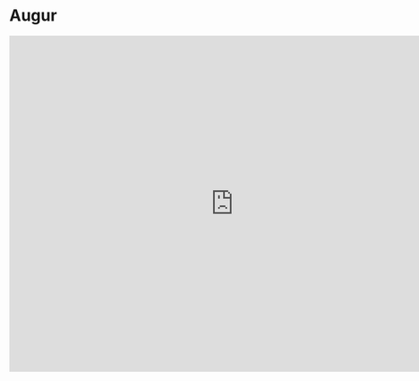 # Augur

<iframe src="https://www.youtube.com/watch?v=yegyih591Jo&ab_channel=Augur" scrolling="no" border="0" frameborder="no" framespacing="0" allowfullscreen="true" height=600 width=800> </iframe>



